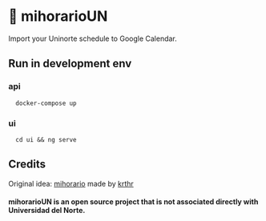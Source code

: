 # 📆 mihorarioUN
Import your Uninorte schedule to Google Calendar.

## Run in development env
### api
```
  docker-compose up
```
### ui
```
  cd ui && ng serve
```

## Credits
Original idea: [mihorario](https://uncal.herokuapp.com) made by [krthr](https://github.com/krthr)

#### mihorarioUN is an open source project that is not associated directly with Universidad del Norte.
